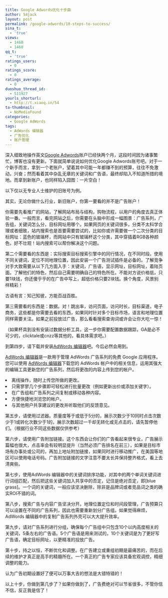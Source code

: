 ```yaml
---
title: Google Adwords优化十步曲
author: 54jack
layout: post
permalink: /google-adwords/10-steps-to-success/
sina_t:
  - 'true'
views:
  - 1468
  - 1468
qq_t:
  - 'true'
ratings_users:
  - 0
ratings_score:
  - 0
ratings_average:
  - 0
duoshuo_thread_id:
  - 511927
yourls_shorturl:
  - http://t.xiaoq.in/54
ta-thumbnail:
  - NoMediaFound
categories:
  - Google AdWords
tags:
  - AdWords 编辑器
  - 广告优化
  - 账户管理
---
```

深入细致地操作英文<span class='wp_keywordlink'><a href="http://blog.xiaoq.in/google-adwords/" title="Google Adwords" target="_blank">Google Adwords</a></span>账户已经快两个月，这段时间因为诸事繁忙，博客也没有更新。下面就简单说说如何优化Google Adwords账号吧。对于一个新手而言，拿到一个老账户，望着其中可能一年都赚不到的预算，往往不免激动，兴奋；然而看着其中杂乱无章的关键词和广告语，最终却陷入不知道所措的境地。而拿到新账户，也同样陷入囧图：一片空白！

以下仅以无专业人士维护的旧账号为例。

其实，无论你做什么行业，新旧账户，你第一要看的并不是广告账户！

你需要先看推广的网站，了解网站布局与结构，购物流程，以用户的角度去真正体验一番。一般而言，看完网站之后，你需要在头脑中形成一幅图景：广告系列，广告组，关键词怎么分，目标网址用哪个。如果网页的关键词很多，分类不太科学合理或者细致，站内搜索也是首要需要尝试的，比如你或许需要做一个二次分类的目标网址：蓝色的玻璃杯，而网站中只有玻璃杯这个分类，其中穿插着RGB各种颜色，好不壮观！站内搜索可以帮你解决这个问题。

第二个需要看的东西是：实际搜索目标搜索引擎中的同行情况，在不同时段，使用不同关键词，定位不同地理位置，因此安装一个广告测试插件是必备的。了解竞争对手大致需要从以下几方面入手：关键词，广告语，显示网址，目标网址，着陆页面。了解他们的特色，然后自己需要明确自己的特色所在。不能对方说价格低，只要1块钱，你还傻乎乎的在广告中写上，超低价格只要2块钱。换个角度，风景别样精彩！

古语有言：知己知彼，方能百战百胜。

第三需要看的东西是：数据。对！跳出率，访问页面，访问时长，目标渠道，电子商务，这些都是你需要去看的东西，如果同时针对多个目标市场，语言和地理位置同样需要关注。如果之前投放过广告，那么看看搜索查询词或许会让你大吃一惊！

（如果杯具到没有安装过数据分析工具，这一步你需要配置数据跟踪，GA是必不可少的，clicktale或cnzz等其他的，看具体需求吧。）

到第四步，请下载并安装<a title="AdWords 编辑器" href="http://www.google.com/intl/zh-CN/adwordseditor/" target="_blank">AdWords 编辑器</a>吧。今后必然会用到。

<span class='wp_keywordlink_affiliate'><a href="http://blog.xiaoq.in/tag/adwords-%e7%bc%96%e8%be%91%e5%99%a8/" title="查看AdWords 编辑器中的全部文章" target="_blank">AdWords 编辑器</a></span>是一款用于管理 AdWords 广告系列的免费 Google 应用程序。您可以使用 <span class='wp_keywordlink_affiliate'><a href="http://blog.xiaoq.in/tag/adwords-%e7%bc%96%e8%be%91%e5%99%a8/" title="查看AdWords 编辑器中的全部文章" target="_blank">AdWords 编辑器</a></span>下载您的 AdWords 帐户中的相关信息，运用其强大的编辑工具更新您的广告系列，然后将更改的内容上传到您的帐户。

<li id="awe-home-1">
  离线操作，随时上传您所做的更改。
</li>
<li id="awe-home-2">
  只需寥寥几个步骤即可轻松进行批量更改（例如更新出价或添加关键字）。
</li>
<li id="awe-home-3">
  在广告组和广告系列之间复制或移动各种内容。
</li>
<li id="awe-home-4">
  方便快捷地浏览您的帐户。
</li>
<li id="awe-home-5">
  与其他用户共享建议的更改并听取他们的反馈意见。
</li>

第五步，请使用过滤器。质量度等于或低于5分的，展示次数少于10同时点击次数少于1或转化次数少于1的，展示次数超过一千却无转化或无点击的，请先暂停他们。（根据行业不同这些数据仅供参考）

第六步，请使用广告附加链接。这个东西会让你们的广告看起来很专业，广告展示篇幅也很大，点击率会有较明显提升（当然必须广告排名在前三），如果是目标市场有办事处或公司的，再加上地址附加链接，如果同时进行移动推广，在美国等地区可以使用电话号码。广告附加链接的文字注意不要太长并保持整齐格式，看上去清爽些。

第七步，使用AdWords 编辑器中的关键词排序功能，对其中的两个单词关键词进行词组匹配，然后把这些关键词加入共享中的否定，记住是绝对否定，即[blue grass]。一个词的关键词，一般应该坚决删除，除非是品牌词或者竞品词之类的确实ROI不错的词。

第八步，搜索广告与内容广告坚决分开。地理位置定位和时间段管理，广告预算只可以设置在不同的广告系列，因此也需要重新划分广告组。如果觉得麻烦，AdWords 编辑器中的复制广告系列外壳可以大大提升效率。

第九步，请对广告系列进行分组，确保每个广告组中只包含10个以内高度相关的关键词，5条左右的广告语。5个广告语是用来测试的，10个关键词是为了更好写广告语，确定目标网址，以更精准的投放广告。

第十步，持之以恒，不断优化和调整。在广告建立或重组初期是最痛苦的，而在后续的维护才真正是高手的精髓所在。一个真正的广告专家应该具备宏观调控，精细调整的能力。

认为广告初期设置好了便可以万事大吉的想法是大错特错的！

以上十步，你做到第几步了？如果你做到了，广告费绝对可以节省很多，不管你信不信，反正我是信了！